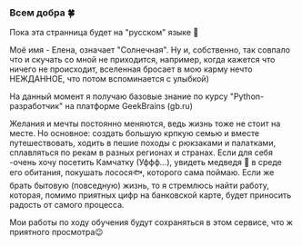 ### Всем добра 🍀



Пока эта странница будет на "русском" языке  🌟

Моё имя - Елена, означает "Солнечная". Ну и, собственно, так совпало что и скучать со мной не приходится, например, когда кажется что ничего не происходит, вселенная бросает в мою карму нечто НЕЖДАННОЕ, что потом вспоминается с улыбкой)

На данный момент я получаю базовые знание по курсу "Python-разработчик" на платформе GeekBrains (gb.ru)

Желания и мечты постоянно меняются, ведь жизнь тоже не стоит на месте. Но основное: создать большую крпкую семью и вместе путешествовать, ходить в пешие походы с рюкзаками и палатками, сплавляться по рекам в разных регионах и странах. Если для себя -очень хочу посетить Камчатку (Уффф...), увидеть медведя 🐻 в среде его обитания, покушать лосося🐟, которого сама поймаю. Если же брать бытовую (повседную) жизнь, то я стремлюсь найти работу, которая, помимо приятных цифр на банковской карте, будет приносить радость от самого процесса.

Мои работы по ходу обучения будут сохраняться в этом сервисе, что ж приятного просмотра😉

<!--
**E1ena-SH/E1ena-SH** is a ✨ _special_ ✨ repository because its `README.md` (this file) appears on your GitHub profile.
